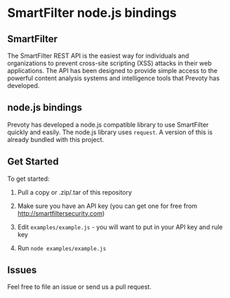 # SmartFilter node.js bindings

## SmartFilter

The SmartFilter REST API is the easiest way for individuals and organizations to prevent cross-site scripting (XSS) attacks in their web applications. The API has been designed to provide simple access to the powerful content analysis systems and intelligence tools that Prevoty has developed.

## node.js bindings

Prevoty has developed a node.js compatible library to use SmartFilter quickly and easily. The node.js library uses `request`. A version of this is already bundled with this project.

## Get Started

To get started:

1) Pull a copy or .zip/.tar of this repository

2) Make sure you have an API key (you can get one for free from http://smartfiltersecurity.com)

3) Edit `examples/example.js` - you will want to put in your API key and rule key

4) Run `node examples/example.js`

## Issues

Feel free to file an issue or send us a pull request. 
